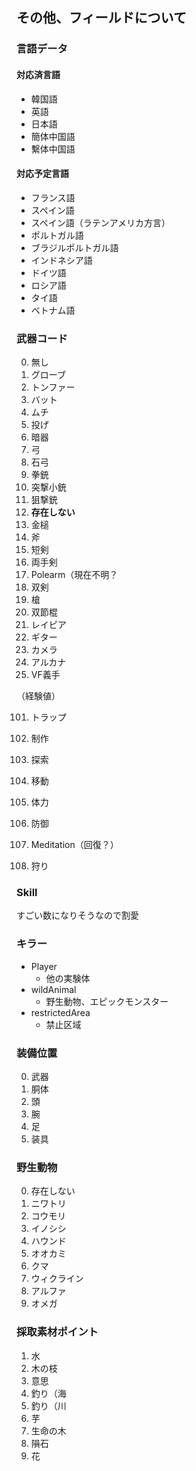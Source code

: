 ## その他、フィールドについて

### 言語データ

#### 対応済言語

- 韓国語
- 英語
- 日本語
- 簡体中国語
- 繫体中国語

#### 対応予定言語

- フランス語
- スペイン語
- スペイン語（ラテンアメリカ方言）
- ポルトガル語
- ブラジルポルトガル語
- インドネシア語
- ドイツ語
- ロシア語
- タイ語
- ベトナム語

### 武器コード

0. 無し
1. グローブ
2. トンファー
3. バット
4. ムチ
5. 投げ
6. 暗器
7. 弓
8. 石弓
9. 拳銃
10. 突撃小銃
11. 狙撃銃
12. **存在しない**
13. 金槌
14. 斧
15. 短剣
16. 両手剣
17. Polearm（現在不明？
18. 双剣
19. 槍
20. 双節棍
21. レイピア
22. ギター
23. カメラ
24. アルカナ
25. VF義手

（経験値）

101. トラップ
102. 制作
103. 探索
104. 移動

105. 体力
106. 防御
107. Meditation（回復？）
108. 狩り

### Skill

すごい数になりそうなので割愛

### キラー

- Player
  - 他の実験体
- wildAnimal
  - 野生動物、エピックモンスター
- restrictedArea
  - 禁止区域

### 装備位置

0. 武器
1. 胴体
2. 頭
3. 腕
4. 足
5. 装具

### 野生動物

0. 存在しない
1. ニワトリ
2. コウモリ
3. イノシシ
4. ハウンド
5. オオカミ
6. クマ
7. ウィクライン
8. アルファ
9. オメガ

### 採取素材ポイント

1. 水
2. 木の枝
3. 意思
4. 釣り（海
5. 釣り（川
6. 芋
7. 生命の木
8. 隕石
9. 花